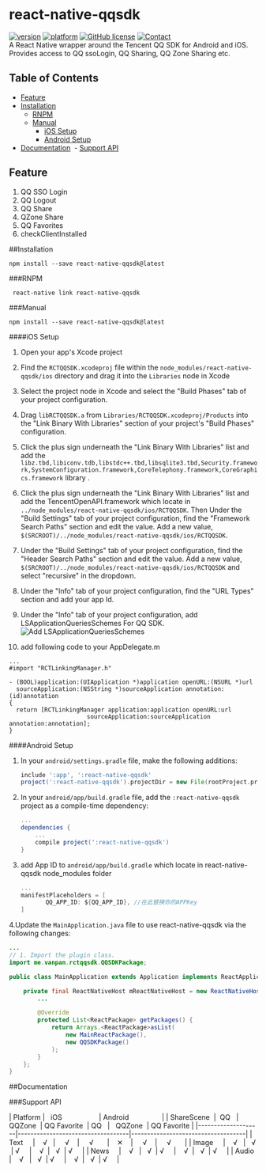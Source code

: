 # react-native-qqsdk
[![version](https://img.shields.io/badge/version-0.6.0-blue.svg?style=flat)](https://github.com/iVanPan/react-native-qqsdk)
[![platform](https://img.shields.io/badge/platform-iOS%2FAndroid-lightgrey.svg?style=flat)](https://github.com/iVanPan/react-native-qqsdk)
[![GitHub license](https://img.shields.io/github/license/mashape/apistatus.svg?style=flat)](https://github.com/iVanPan/react-native-qqsdk/blob/master/LICENSE)
[![Contact](https://img.shields.io/badge/contact-Van-green.svg?style=flat)](http://VanPan.me)	
A React Native wrapper around the Tencent QQ SDK for Android and iOS. Provides access to QQ ssoLogin, QQ Sharing, QQ Zone Sharing etc.
## Table of Contents

- [Feature](#feature)
- [Installation](#installation)
  - [RNPM](#rnmp)
  - [Manual](#manual)
  	- [iOS Setup](#ios-setup)
  	- [Android Setup](#android-setup)
- [Documentation](#documentation)
  - [Support API](#support-api)



## Feature
1. QQ SSO Login
2. QQ Logout 
3. QQ Share 
4. QZone Share
5. QQ Favorites
6. checkClientInstalled		

##Installation
```shell
npm install --save react-native-qqsdk@latest
```
###RNPM
```
 react-native link react-native-qqsdk
```
###Manual
```shell
npm install --save react-native-qqsdk@latest
```
####iOS Setup

1. Open your app's Xcode project

2. Find the `RCTQQSDK.xcodeproj` file within the `node_modules/react-native-qqsdk/ios` directory  and drag it into the `Libraries` node in Xcode

3. Select the project node in Xcode and select the "Build Phases" tab of your project configuration.

4. Drag `libRCTQQSDK.a` from `Libraries/RCTQQSDK.xcodeproj/Products` into the "Link Binary With Libraries" section of your project's "Build Phases" configuration.

5. Click the plus sign underneath the "Link Binary With Libraries" list and add the `libz.tbd,libiconv.tdb,libstdc++.tbd,libsqlite3.tbd,Security.framework,SystemConfiguration.framework,CoreTelephony.framework,CoreGraphics.framework` library .

6. Click the plus sign underneath the "Link Binary With Libraries" list and add the TencentOpenAPI.framework which locate in `../node_modules/react-native-qqsdk/ios/RCTQQSDK`. Then Under the "Build Settings" tab of your project configuration, find the "Framework Search Paths" section and edit the value. Add a new value, `$(SRCROOT)/../node_modules/react-native-qqsdk/ios/RCTQQSDK`.

7. Under the "Build Settings" tab of your project configuration, find the "Header Search Paths" section and edit the value.
Add a new value, `$(SRCROOT)/../node_modules/react-native-qqsdk/ios/RCTQQSDK` and select "recursive" in the dropdown.

8. Under the "Info" tab of your project configuration, find the "URL Types" section and add your app Id.

9. Under the "Info" tab of your project configuration, add LSApplicationQueriesSchemes For QQ SDK.
	![Add LSApplicationQueriesSchemes](https://github.com/iVanPan/react-native-qqsdk/blob/master/asset/%E5%B1%8F%E5%B9%95%E5%BF%AB%E7%85%A7%202016-12-13%2013.47.15.png)
10. add following code to your AppDelegate.m 
```objectiv-c
...
#import "RCTLinkingManager.h"

- (BOOL)application:(UIApplication *)application openURL:(NSURL *)url
  sourceApplication:(NSString *)sourceApplication annotation:(id)annotation
{
  return [RCTLinkingManager application:application openURL:url
                      sourceApplication:sourceApplication annotation:annotation];
}
```

####Android Setup

1. In your `android/settings.gradle` file, make the following additions:

    ```gradle
    include ':app', ':react-native-qqsdk'
    project(':react-native-qqsdk').projectDir = new File(rootProject.projectDir, '../node_modules/react-native-qqsdk/android')
    ```

2. In your `android/app/build.gradle` file, add the `:react-native-qqsdk` project as a compile-time dependency:

    ```gradle
    ...
    dependencies {
        ...
        compile project(':react-native-qqsdk')
    }
    ```
3. add App ID to `android/app/build.gradle` which locate in react-native-qqsdk node_modules folder

    ```gradle
    ...
	manifestPlaceholders = [
           QQ_APP_ID: ${QQ_APP_ID}, //在此替换你的APPKey
    ]
    ```
4.Update the `MainApplication.java` file to use react-native-qqsdk via the following changes:

```java
...
// 1. Import the plugin class.
import me.vanpan.rctqqsdk.QQSDKPackage;

public class MainApplication extends Application implements ReactApplication {

    private final ReactNativeHost mReactNativeHost = new ReactNativeHost(this) {
        ...

        @Override
        protected List<ReactPackage> getPackages() {
            return Arrays.<ReactPackage>asList(
                new MainReactPackage(),
                new QQSDKPackage()
            );
        }
    };
}
```
##Documentation

###Support API

|      Platform      |             iOS                   |            Android                 |
|      ShareScene    |   QQ   |   QQZone  | QQ Favorite  |    QQ   |   QQZone  | QQ Favorite  |
|--------------------|-----------------------------------|------------------------------------|
|      Text 	     |    √   |     √     |      √       |    ✕    |     √     |      √       |
|      Image         |    √   |     √     |      √       |    √    |     √     |      √       |
|      News 	     |    √   |     √     |      √       |    √    |     √     |      √       |
|      Audio         |    √   |     √     |      √       |    √    |     √     |      √       |
